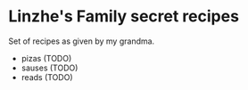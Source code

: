 # Linzhe's Family secret recipes

Set of recipes as given by my grandma.

- pizas (TODO)
- sauses (TODO)
- reads (TODO)